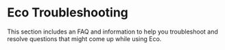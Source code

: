 # Eco Troubleshooting

This section includes an FAQ and information to help you troubleshoot and resolve questions that might come up while using Eco.
